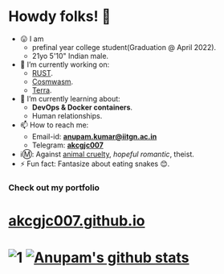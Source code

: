 # Howdy folks! 👋
- 😛 I am
  - prefinal year college student(Graduation @ April 2022).
  - 21yo 5'10" Indian male.
- 🔭 I’m currently working on:
  - [RUST](https://www.rust-lang.org/).
  - [Cosmwasm](https://cosmwasm.com/).
  - [Terra](https://www.terra.money/).
- 🌱 I’m currently learning about: 
  - <b>DevOps & Docker containers</b>.
  - Human relationships.
- 📫 How to reach me:
  - Email-id: [**anupam.kumar@iitgn.ac.in**](mailto:anupam.kumar@iitgn.ac.in)
  - Telegram: [**akcgjc007**](https://t.me/akcgjc007)
- ℹ️Ⓜ️: Against <ins>animal cruelty</ins>, <i>hopeful romantic</i>, theist.
- ⚡ Fun fact: Fantasize about eating snakes 😊.

<h3><b>Check out my portfolio</b></h3>
<h1><a href="https://akcgjc007.github.io/">akcgjc007.github.io</a><h1>

![1](https://github-readme-stats.vercel.app/api/top-langs/?username=akcgjc007&theme=blue-green)
[![Anupam's github stats](https://github-readme-stats.vercel.app/api?username=akcgjc007&theme=blue-green)](https://github.com/akcgjc007)
